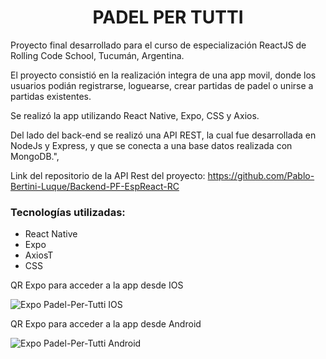 <h1 align="center">PADEL PER TUTTI</h1>
</hr>

Proyecto final desarrollado para el curso de especialización ReactJS de Rolling Code School, Tucumán, Argentina. 

El proyecto consistió en la realización integra de una app movil, donde los usuarios podián registrarse, loguearse, crear partidas de padel o unirse a  partidas existentes. 

Se realizó la app utilizando React Native, Expo, CSS y Axios. 

Del lado del back-end se realizó una API REST, la cual fue desarrollada en NodeJs y Express, y que se conecta a una base datos realizada con MongoDB.",

Link del repositorio de la API Rest del proyecto: https://github.com/Pablo-Bertini-Luque/Backend-PF-EspReact-RC


<h3>Tecnologías utilizadas:</h3>
<ul>
<li>React Native</li>
<li>Expo</li>
<li>AxiosT</li>
<li>CSS</li>
</ul>

QR Expo para acceder a la app desde IOS 

![Expo Padel-Per-Tutti IOS](https://github.com/Pablo-Bertini-Luque/Frontend-PF-EspReact-RC-/assets/98782643/23e0d299-5818-47a8-8d5b-592e1343be44)









QR Expo para acceder a la app desde Android 

![Expo Padel-Per-Tutti Android](https://github.com/Pablo-Bertini-Luque/Frontend-PF-EspReact-RC-/assets/98782643/e5730f55-664b-4785-b850-2f9a8517a00b)



